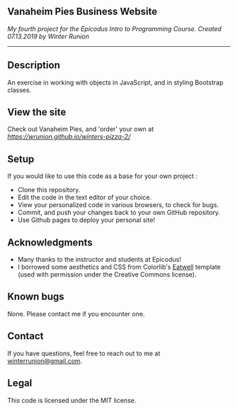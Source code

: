 ## Vanaheim Pies Business Website

_My fourth project for the Epicodus Intro to Programming Course. Created 07.13.2019 by Winter Runion_
***
## Description
An exercise in working with objects in JavaScript, and in styling Bootstrap classes.

## View the site
Check out Vanaheim Pies, and 'order' your own at _https://wrunion.github.io/winters-pizza-2/_

## Setup
If you would like to use this code as a base for your own project :
* Clone this repository.
* Edit the code in the text editor of your choice.
* View your personalized code in various browsers, to check for bugs.
* Commit, and push your changes back to your own GitHub repository.
* Use Github pages to deploy your personal site!

## Acknowledgments

* Many thanks to the instructor and students at Epicodus!
* I borrowed some aesthetics and CSS from Colorlib's [Eatwell](https://colorlib.com/wp/template/eatwell/) template (used with permission under the Creative Commons license).

## Known bugs
None. Please contact me if you encounter one.

## Contact
If you have questions, feel free to reach out to me at winterrunion@gmail.com.

## Legal

This code is licensed under the MIT license.
